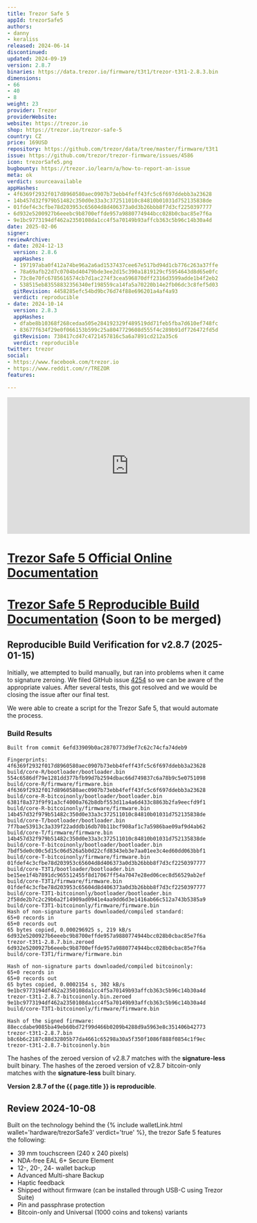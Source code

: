 ```yaml
---
title: Trezor Safe 5
appId: trezorSafe5
authors:
- danny
- keraliss
released: 2024-06-14
discontinued: 
updated: 2024-09-19
version: 2.8.7
binaries: https://data.trezor.io/firmware/t3t1/trezor-t3t1-2.8.3.bin
dimensions:
- 66
- 40
- 8
weight: 23
provider: Trezor
providerWebsite: 
website: https://trezor.io
shop: https://trezor.io/trezor-safe-5
country: CZ
price: 169USD
repository: https://github.com/trezor/data/tree/master/firmware/t3t1
issue: https://github.com/trezor/trezor-firmware/issues/4586
icon: trezorSafe5.png
bugbounty: https://trezor.io/learn/a/how-to-report-an-issue
meta: ok
verdict: sourceavailable
appHashes:
- 4f6369f2932f017d8960580aec0907b73ebb4feff43fc5c6f697ddebb3a23628
- 14b457d32f979b51482c350d0e33a3c372511010c84810b01031d752135838de
- 01fdef4c3cfbe78d203953c65604d8d406373a0d3b26bbb8f7d3cf2250397777
- 6d932e5200927b6eeebc9b8700effde957a9880774944bcc028b0cbac85e7f6a
- 9e1bc9773194df462a2350108da1cc4f5a70149b93affcb363c5b96c14b30a4d
date: 2025-02-06
signer: 
reviewArchive:
- date: 2024-12-13
  version: 2.8.6
  appHashes:
  - 197197aba0f412a74be96a2a6ad1537437cee67e517bd94d1cb776c263a37ffe
  - 78a69afb22d7c0704bd40479bde3ee2d15c390a1819129cf5954643d8d65e0fc
  - 73c8e70fc6785616574cb7d1ac274f3cea596870dff2316d3599adde1b4f2eb2
  - 538515eb83558832356340ef198559ca14fa5a70220b14e2fb06dc3c8fef5d03
  gitRevision: 4458285efc54bd9bc76d74f88e696201a4af4a93
  verdict: reproducible
- date: 2024-10-14
  version: 2.8.3
  appHashes:
  - dfabe8b10368f268cedaa505e284192329f489519dd71feb5fba7d610ef748fc
  - 83677f634f29e0f066153b599c25a8047729608d555f4c289b91df726472fd5d
  gitRevision: 738417cd47c4721457816c5a6a7891cd212a35c6
  verdict: reproducible
twitter: trezor
social:
- https://www.facebook.com/trezor.io
- https://www.reddit.com/r/TREZOR
features: 

---
```


<iframe width="560" height="315" src="https://www.youtube.com/embed/1EVzbNPn6bc?si=vv88okupfrEmtEff" title="YouTube video player" frameborder="0" allow="accelerometer; autoplay; clipboard-write; encrypted-media; gyroscope; picture-in-picture; web-share" referrerpolicy="strict-origin-when-cross-origin" allowfullscreen></iframe>

# [Trezor Safe 5 Official Online Documentation](https://trezor.io/learn/a/get-started-with-the-trezor-safe-5)
# [Trezor Safe 5 Reproducible Build Documentation](https://github.com/trezor/trezor-firmware/blob/d5f2ea48feebeb4c8f7abc98392f64f23b8d9dba/docs/common/reproducible-build.md) (Soon to be merged)

## Reproducible Build Verification for v2.8.7 (2025-01-15)

Initially, we attempted to build manually, but ran into problems when it came to signature zeroing. We filed GitHub issue [4254](https://github.com/trezor/trezor-firmware/issues/4254) so we can be aware of the appropriate values. After several tests, this got resolved and we would be closing the issue after our final test. 

We were able to create a script for the Trezor Safe 5, that would automate the process.

### Build Results

```
Built from commit 6efd33909b0ac2870773d9ef7c62c74cfa74deb9

Fingerprints:
4f6369f2932f017d8960580aec0907b73ebb4feff43fc5c6f697ddebb3a23628 build/core-R/bootloader/bootloader.bin
554c6586df79e1281dd377bfb99d7b2594dbac66d749837c6a78b9c5e0751098 build/core-R/firmware/firmware.bin
4f6369f2932f017d8960580aec0907b73ebb4feff43fc5c6f697ddebb3a23628 build/core-R-bitcoinonly/bootloader/bootloader.bin
6381f8a373f9f91a3cf4000a762b8dbf553d11a4a6d433c8863b2fa9eecfd9f1 build/core-R-bitcoinonly/firmware/firmware.bin
14b457d32f979b51482c350d0e33a3c372511010c84810b01031d752135838de build/core-T/bootloader/bootloader.bin
7f7bae53913c3a339f22adddb16db70b11bcf908af1c7a5986bae09af9d4ab62 build/core-T/firmware/firmware.bin
14b457d32f979b51482c350d0e33a3c372511010c84810b01031d752135838de build/core-T-bitcoinonly/bootloader/bootloader.bin
7bdf5de0c00c5d15c06d526a5b0d22cfd8343eb3e7aa01ee3c4ed60dd063bbf1 build/core-T-bitcoinonly/firmware/firmware.bin
01fdef4c3cfbe78d203953c65604d8d406373a0d3b26bbb8f7d3cf2250397777 build/core-T3T1/bootloader/bootloader.bin
be15ee1f4b7891dc965512455f8d17067ff54a7047e28ed06cec8d56529ab2ef build/core-T3T1/firmware/firmware.bin
01fdef4c3cfbe78d203953c65604d8d406373a0d3b26bbb8f7d3cf2250397777 build/core-T3T1-bitcoinonly/bootloader/bootloader.bin
2f58de2b7c2c29b6a2f14909ad0941e4aa9dd6d3e1416ab66c512a743b5385a9 build/core-T3T1-bitcoinonly/firmware/firmware.bin
Hash of non-signature parts downloaded/compiled standard:
65+0 records in
65+0 records out
65 bytes copied, 0.000296925 s, 219 kB/s
6d932e5200927b6eeebc9b8700effde957a9880774944bcc028b0cbac85e7f6a  trezor-t3t1-2.8.7.bin.zeroed
6d932e5200927b6eeebc9b8700effde957a9880774944bcc028b0cbac85e7f6a  build/core-T3T1/firmware/firmware.bin

Hash of non-signature parts downloaded/compiled bitcoinonly:
65+0 records in
65+0 records out
65 bytes copied, 0.0002154 s, 302 kB/s
9e1bc9773194df462a2350108da1cc4f5a70149b93affcb363c5b96c14b30a4d  trezor-t3t1-2.8.7-bitcoinonly.bin.zeroed
9e1bc9773194df462a2350108da1cc4f5a70149b93affcb363c5b96c14b30a4d  build/core-T3T1-bitcoinonly/firmware/firmware.bin

Hash of the signed firmware:
88eccdabe9085ba49eb60bd72f99d466b0209b4288d9a5963e8c351406b42773  trezor-t3t1-2.8.7.bin
b8c6b6c2187c88d32805b77da4661c65298a30a5f350f1086f888f0854c1f9ec  trezor-t3t1-2.8.7-bitcoinonly.bin
```

The hashes of the zeroed version of v2.8.7 matches with the **signature-less** built binary.
The hashes of the zeroed version of v2.8.7 bitcoin-only matches with the **signature-less** built binary.

**Version 2.8.7 of the {{ page.title }} is reproducible**.


## Review 2024-10-08

Built on the technology behind the {% include walletLink.html wallet='hardware/trezorSafe3' verdict='true' %}, the trezor Safe 5 features the following: 

- 39 mm touchscreen (240 x 240 pixels)
- NDA-free EAL 6+ Secure Element
- 12-, 20-, 24- wallet backup
- Advanced Multi-share Backup
- Haptic feedback
- Shipped without firmware (can be installed through USB-C using Trezor Suite)  
- Pin and passphrase protection
- Bitcoin-only and Universal (1000 coins and tokens) variants
